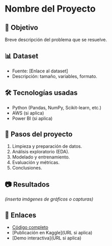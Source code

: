 # Nombre del Proyecto

## 🎯 Objetivo
Breve descripción del problema que se resuelve.

## 📊 Dataset
- Fuente: [Enlace al dataset]
- Descripción: tamaño, variables, formato.

## 🛠 Tecnologías usadas
- Python (Pandas, NumPy, Scikit-learn, etc.)
- AWS (si aplica)
- Power BI (si aplica)

## 📌 Pasos del proyecto
1. Limpieza y preparación de datos.
2. Análisis exploratorio (EDA).
3. Modelado y entrenamiento.
4. Evaluación y métricas.
5. Conclusiones.

## 📷 Resultados
*(inserta imágenes de gráficos o capturas)*

## 🔗 Enlaces
- [Código completo](notebook.ipynb)
- [Publicación en Kaggle](URL si aplica)
- [Demo interactiva](URL si aplica)

